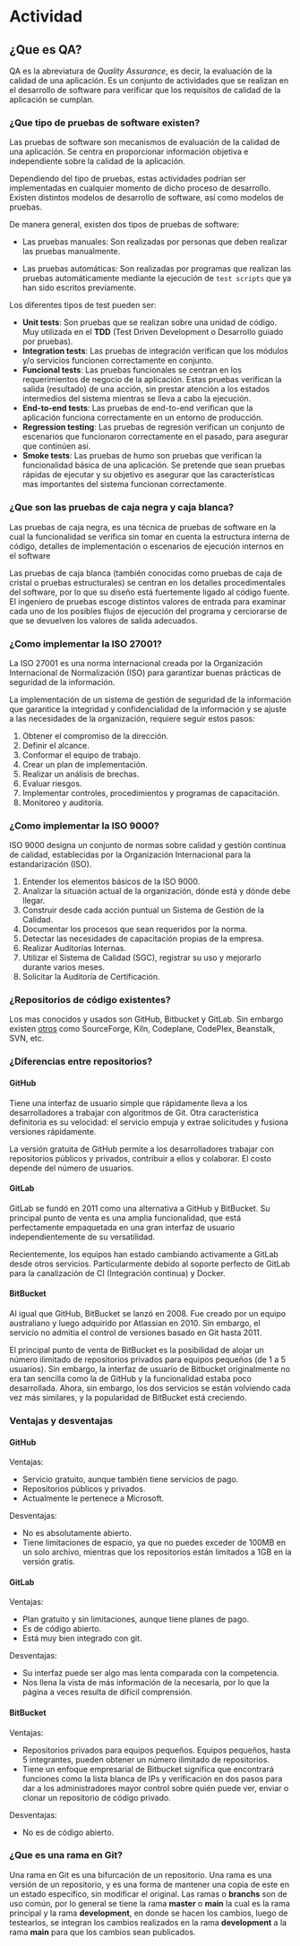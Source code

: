 # Actividad

## ¿Que es QA?

QA es la abreviatura de *Quality Assurance*, es decir, la evaluación de la calidad de una aplicación. Es un conjunto de actividades que se realizan en el desarrollo de software para verificar que los requisitos de calidad de la aplicación se cumplan.

### ¿Que tipo de pruebas de software existen?

Las pruebas de software son mecanismos de evaluación de la calidad de una aplicación. Se centra en proporcionar información objetiva e independiente sobre la calidad de la aplicación.

Dependiendo del tipo de pruebas, estas actividades podrían ser implementadas en cualquier momento de dicho proceso de desarrollo. Existen distintos modelos de desarrollo de software, así como modelos de pruebas.

De manera general, existen dos tipos de pruebas de software:

- Las pruebas manuales: Son realizadas por personas que deben realizar las pruebas manualmente.

- Las pruebas automáticas: Son realizadas por programas que realizan las pruebas automáticamente mediante la ejecución de `test scripts` que ya han sido escritos previamente.

Los diferentes tipos de test pueden ser:

- **Unit tests**: Son pruebas que se realizan sobre una unidad de código. Muy utilizada en el **TDD** (Test Driven Development o Desarrollo guiado por pruebas).
- **Integration tests**: Las pruebas de integración verifican que los módulos y/o servicios funcionen correctamente en conjunto.
- **Funcional tests**: Las pruebas funcionales se centran en los requerimientos de negocio de la aplicación. Estas pruebas verifican la salida (resultado) de una acción, sin prestar atención a los estados intermedios del sistema mientras se lleva a cabo la ejecución.
- **End-to-end tests**: Las pruebas de end-to-end verifican que la aplicación funciona correctamente en un entorno de producción.
- **Regression testing**: Las pruebas de regresión verifican un conjunto de escenarios que funcionaron correctamente en el pasado, para asegurar que continúen así.
- **Smoke tests**: Las pruebas de humo son pruebas que verifican la funcionalidad básica de una aplicación. Se pretende que sean pruebas rápidas de ejecutar y su objetivo es asegurar que las características mas importantes del sistema funcionan correctamente.

### ¿Que son las pruebas de caja negra y caja blanca?

Las pruebas de caja negra, es una técnica de pruebas de software en la cual la funcionalidad se verifica sin tomar en cuenta la estructura interna de código, detalles de implementación o escenarios de ejecución internos en el software

Las pruebas de caja blanca (también conocidas como pruebas de caja de cristal o pruebas estructurales) se centran en los detalles procedimentales del software, por lo que su diseño está fuertemente ligado al código fuente. El ingeniero de pruebas escoge distintos valores de entrada para examinar cada uno de los posibles flujos de ejecución del programa y cerciorarse de que se devuelven los valores de salida adecuados.

### ¿Como implementar la ISO 27001?

La ISO 27001 es una norma internacional creada por la Organización Internacional de Normalización (ISO) para garantizar buenas prácticas de seguridad de la información.

La implementación de un sistema de gestión de seguridad de la información que garantice la integridad y confidencialidad de la información y se ajuste a las necesidades de la organización, requiere seguir estos pasos:

1. Obtener el compromiso de la dirección.
2. Definir el alcance.
3. Conformar el equipo de trabajo.
4. Crear un plan de implementación.
5. Realizar un análisis de brechas.
6. Evaluar riesgos.
7. Implementar controles, procedimientos y programas de capacitación.
8. Monitoreo y auditoría.

### ¿Como implementar la ISO 9000?

ISO 9000 designa un conjunto de normas sobre calidad y gestión continua de calidad, establecidas por la Organización Internacional para la estandarización (ISO).

1. Entender los elementos básicos de la ISO 9000.
2. Analizar la situación actual de la organización, dónde está y dónde debe llegar.
3. Construir desde cada acción puntual un Sistema de Gestión de la Calidad.
4. Documentar los procesos que sean requeridos por la norma.
5. Detectar las necesidades de capacitación propias de la empresa.
6. Realizar Auditorías Internas.
7. Utilizar el Sistema de Calidad (SGC), registrar su uso y mejorarlo durante varios meses.
8. Solicitar la Auditoría de Certificación.

### ¿Repositorios de código existentes?

Los mas conocidos y usados son GitHub, Bitbucket y GitLab. Sin embargo existen [otros](https://www.neoguias.com/alternativas-github/) como SourceForge, Kiln, Codeplane, CodePlex, Beanstalk, SVN, etc.

### ¿Diferencias entre repositorios?

#### **GitHub**

Tiene una interfaz de usuario simple que rápidamente lleva a los desarrolladores a trabajar con algoritmos de Git. Otra característica definitoria es su velocidad: el servicio empuja y extrae solicitudes y fusiona versiones rápidamente.

La versión gratuita de GitHub permite a los desarrolladores trabajar con repositorios públicos y privados, contribuir a ellos y colaborar. El costo depende del número de usuarios.

#### **GitLab**

GitLab se fundó en 2011 como una alternativa a GitHub y BitBucket. Su principal punto de venta es una amplia funcionalidad, que está perfectamente empaquetada en una gran interfaz de usuario independientemente de su versatilidad.

Recientemente, los equipos han estado cambiando activamente a GitLab desde otros servicios. Particularmente debido al soporte perfecto de GitLab para la canalización de CI (Integración continua) y Docker.

#### **BitBucket**

Al igual que GitHub, BitBucket se lanzó en 2008. Fue creado por un equipo australiano y luego adquirido por Atlassian en 2010. Sin embargo, el servicio no admitía el control de versiones basado en Git hasta 2011.

El principal punto de venta de BitBucket es la posibilidad de alojar un número ilimitado de repositorios privados para equipos pequeños (de 1 a 5 usuarios). Sin embargo, la interfaz de usuario de Bitbucket originalmente no era tan sencilla como la de GitHub y la funcionalidad estaba poco desarrollada. Ahora, sin embargo, los dos servicios se están volviendo cada vez más similares, y la popularidad de BitBucket está creciendo.

### Ventajas y desventajas

#### **GitHub**

Ventajas:

- Servicio gratuito, aunque también tiene servicios de pago.
- Repositorios públicos y privados.
- Actualmente le pertenece a Microsoft.

Desventajas:

- No es absolutamente abierto.
- Tiene limitaciones de espacio, ya que no puedes exceder de 100MB en un solo archivo, mientras que los repositorios están limitados a 1GB en la versión gratis.

#### **GitLab**

Ventajas:

- Plan gratuito y sin limitaciones, aunque tiene planes de pago.
- Es de código abierto.
- Está muy bien integrado con git.

Desventajas:

- Su interfaz puede ser algo mas lenta comparada con la competencia.
- Nos llena la vista de más información de la necesaria, por lo que la página a veces resulta de difícil comprensión.

#### **BitBucket**

Ventajas:

- Repositorios privados para equipos pequeños. Equipos pequeños, hasta 5 integrantes, pueden obtener un número ilimitado de repositorios.
- Tiene un enfoque empresarial de Bitbucket significa que encontrará funciones como la lista blanca de IPs y verificación en dos pasos para dar a los administradores mayor control sobre quién puede ver, enviar o clonar un repositorio de código privado.

Desventajas:

- No es de código abierto.

### ¿Que es una rama en Git?

Una rama en Git es una bifurcación de un repositorio. Una rama es una versión de un repositorio, y es una forma de mantener una copia de este en un estado específico, sin modificar el original. Las ramas o **branchs** son de uso común, por lo general se tiene la rama **master** o **main** la cual es la rama principal y la rama **development**, en donde se hacen los cambios, luego de testearlos, se integran los cambios realizados en la rama **development** a la rama **main** para que los cambios sean publicados.